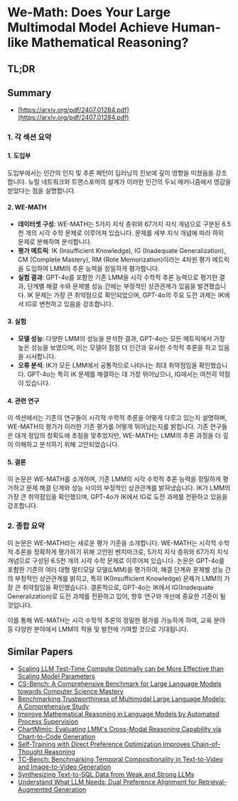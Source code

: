 # We-Math: Does Your Large Multimodal Model Achieve Human-like Mathematical Reasoning?
## TL;DR
## Summary
- [https://arxiv.org/pdf/2407.01284.pdf](https://arxiv.org/pdf/2407.01284.pdf)

### 1. 각 섹션 요약

#### 1. 도입부
도입부에서는 인간의 인지 및 추론 패턴이 딥러닝의 진보에 깊이 영향을 미쳤음을 강조합니다. 뉴럴 네트워크와 트랜스포머의 설계가 이러한 인간의 두뇌 메커니즘에서 영감을 받았다는 점을 설명합니다.

#### 2. WE-MATH
- **데이터셋 구성**: WE-MATH는 5가지 지식 층위와 67가지 지식 개념으로 구분된 6.5천 개의 시각 수학 문제로 이루어져 있습니다. 문제를 세부 지식 개념에 따라 하위 문제로 분해하여 분석합니다.
- **평가 메트릭**: IK (Insufficient Knowledge), IG (Inadequate Generalization), CM (Complete Mastery), RM (Rote Memorization)이라는 4차원 평가 메트릭을 도입하여 LMM의 추론 능력을 정밀하게 평가합니다.
- **실험 결과**: GPT-4o를 포함한 기존 LMM을 시각 수학적 추론 능력으로 평가한 결과, 단계별 해결 수와 문제별 성능 간에는 부정적인 상관관계가 있음을 발견했습니다. IK 문제는 가장 큰 취약점으로 확인되었으며, GPT-4o의 주요 도전 과제는 IK에서 IG로 변천하고 있음을 강조합니다.

#### 3. 실험
- **모델 성능**: 다양한 LMM의 성능을 분석한 결과, GPT-4o는 모든 메트릭에서 가장 높은 성능을 보였으며, 이는 모델이 점점 더 인간과 유사한 수학적 추론을 하고 있음을 시사합니다.
- **오류 분석**: IK가 모든 LMM에서 공통적으로 나타나는 최대 취약점임을 확인했습니다. GPT-4o는 특히 IK 문제를 해결하는 데 가장 뛰어났으나, IG에서는 여전히 약점이 있습니다.

#### 4. 관련 연구
이 섹션에서는 기존의 연구들이 시각적 수학적 추론을 어떻게 다루고 있는지 설명하며, WE-MATH의 평가가 이러한 기존 평가를 어떻게 뛰어넘는지를 밝힙니다. 기존 연구들은 대개 정답의 정확도에 초점을 맞추었지만, WE-MATH는 LMM의 추론 과정을 더 깊이 이해하고 분석하기 위해 고안되었습니다.

#### 5. 결론
이 논문은 WE-MATH를 소개하며, 기존 LMM의 시각 수학적 추론 능력을 정밀하게 평가하고 문제 해결 단계와 성능 사이의 부정적인 상관관계를 밝혀냈습니다. IK가 LMM의 가장 큰 취약점임을 확인했으며, GPT-4o가 IK에서 IG로 도전 과제를 전환하고 있음을 강조합니다.

### 2. 종합 요약
이 논문은 WE-MATH라는 새로운 평가 기준을 소개합니다. WE-MATH는 시각적 수학적 추론을 정확하게 평가하기 위해 고안된 벤치마크로, 5가지 지식 층위와 67가지 지식 개념으로 구성된 6.5천 개의 시각 수학 문제로 이루어져 있습니다. 논문은 GPT-4o를 포함한 기존의 여러 대형 멀티모달 모델(LMM)을 평가하여, 해결 단계와 문제별 성능 간의 부정적인 상관관계를 밝히고, 특히 IK(Insufficient Knowledge) 문제가 LMM의 가장 큰 취약점임을 확인했습니다. 결론적으로, GPT-4o는 IK에서 IG(Inadequate Generalization)로 도전 과제를 전환하고 있어, 향후 연구와 개선에 중요한 기준이 될 것입니다.

이를 통해 WE-MATH는 시각 수학적 추론의 정밀한 평가를 가능하게 하여, 교육 분야 등 다양한 분야에서 LMM의 적용 및 발전에 기여할 것으로 기대됩니다.

## Similar Papers
- [Scaling LLM Test-Time Compute Optimally can be More Effective than Scaling Model Parameters](2408.03314.md)
- [CS-Bench: A Comprehensive Benchmark for Large Language Models towards Computer Science Mastery](2406.08587.md)
- [Benchmarking Trustworthiness of Multimodal Large Language Models: A Comprehensive Study](2406.07057.md)
- [Improve Mathematical Reasoning in Language Models by Automated Process Supervision](2406.06592.md)
- [ChartMimic: Evaluating LMM's Cross-Modal Reasoning Capability via Chart-to-Code Generation](2406.09961.md)
- [Self-Training with Direct Preference Optimization Improves Chain-of-Thought Reasoning](2407.18248.md)
- [TC-Bench: Benchmarking Temporal Compositionality in Text-to-Video and Image-to-Video Generation](2406.08656.md)
- [Synthesizing Text-to-SQL Data from Weak and Strong LLMs](2408.03256.md)
- [Understand What LLM Needs: Dual Preference Alignment for Retrieval-Augmented Generation](2406.18676.md)
